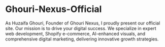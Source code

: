 # Ghouri-Nexus-Official
As Huzaifa Ghouri, Founder of Ghouri Nexus, I proudly present our official site. Our mission is to drive your digital success. We specialize in expert web development, Shopify e-commerce, AI-enhanced visuals, and comprehensive digital marketing, delivering innovative growth strategies.
